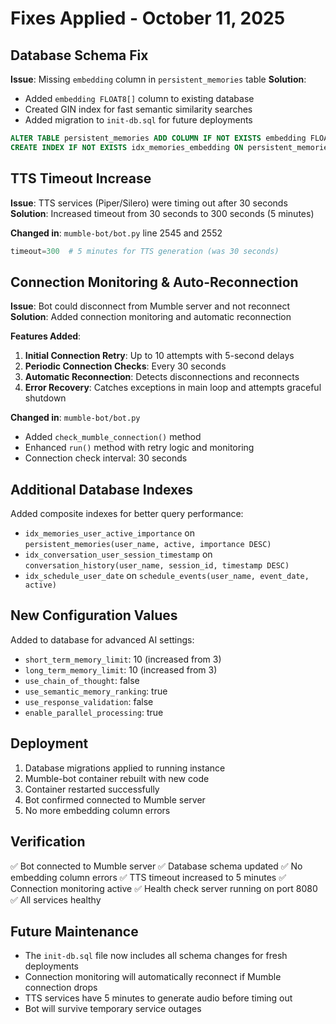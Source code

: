 # Fixes Applied - October 11, 2025

## Database Schema Fix
**Issue**: Missing `embedding` column in `persistent_memories` table
**Solution**: 
- Added `embedding FLOAT8[]` column to existing database
- Created GIN index for fast semantic similarity searches
- Added migration to `init-db.sql` for future deployments

```sql
ALTER TABLE persistent_memories ADD COLUMN IF NOT EXISTS embedding FLOAT8[];
CREATE INDEX IF NOT EXISTS idx_memories_embedding ON persistent_memories USING GIN(embedding) WHERE embedding IS NOT NULL;
```

## TTS Timeout Increase
**Issue**: TTS services (Piper/Silero) were timing out after 30 seconds
**Solution**: Increased timeout from 30 seconds to 300 seconds (5 minutes)

**Changed in**: `mumble-bot/bot.py` line 2545 and 2552
```python
timeout=300  # 5 minutes for TTS generation (was 30 seconds)
```

## Connection Monitoring & Auto-Reconnection
**Issue**: Bot could disconnect from Mumble server and not reconnect
**Solution**: Added connection monitoring and automatic reconnection

**Features Added**:
1. **Initial Connection Retry**: Up to 10 attempts with 5-second delays
2. **Periodic Connection Checks**: Every 30 seconds
3. **Automatic Reconnection**: Detects disconnections and reconnects
4. **Error Recovery**: Catches exceptions in main loop and attempts graceful shutdown

**Changed in**: `mumble-bot/bot.py`
- Added `check_mumble_connection()` method
- Enhanced `run()` method with retry logic and monitoring
- Connection check interval: 30 seconds

## Additional Database Indexes
Added composite indexes for better query performance:
- `idx_memories_user_active_importance` on `persistent_memories(user_name, active, importance DESC)`
- `idx_conversation_user_session_timestamp` on `conversation_history(user_name, session_id, timestamp DESC)`
- `idx_schedule_user_date` on `schedule_events(user_name, event_date, active)`

## New Configuration Values
Added to database for advanced AI settings:
- `short_term_memory_limit`: 10 (increased from 3)
- `long_term_memory_limit`: 10 (increased from 3)
- `use_chain_of_thought`: false
- `use_semantic_memory_ranking`: true
- `use_response_validation`: false
- `enable_parallel_processing`: true

## Deployment
1. Database migrations applied to running instance
2. Mumble-bot container rebuilt with new code
3. Container restarted successfully
4. Bot confirmed connected to Mumble server
5. No more embedding column errors

## Verification
✅ Bot connected to Mumble server
✅ Database schema updated
✅ No embedding column errors
✅ TTS timeout increased to 5 minutes
✅ Connection monitoring active
✅ Health check server running on port 8080
✅ All services healthy

## Future Maintenance
- The `init-db.sql` file now includes all schema changes for fresh deployments
- Connection monitoring will automatically reconnect if Mumble connection drops
- TTS services have 5 minutes to generate audio before timing out
- Bot will survive temporary service outages




